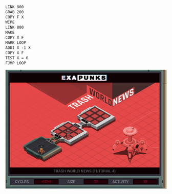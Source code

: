 ```
LINK 800
GRAB 200
COPY F X
WIPE
LINK 800
MAKE
COPY X F
MARK LOOP
ADDI X -1 X
COPY X F
TEST X = 0
FJMP LOOP
```

![Solution 1](https://github.com/kjerk/Exapunks-Solutions/blob/master/04%20-%20Tutorial%204/images/04%20-%20Solution%201.gif?raw=true)
